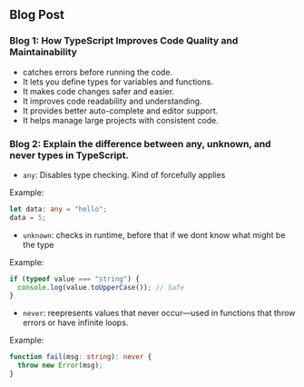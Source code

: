 ## Blog Post  

### Blog 1: How TypeScript Improves Code Quality and Maintainability  

- catches errors before running the code.
- It lets you define types for variables and functions.
- It makes code changes safer and easier.
- It improves code readability and understanding.
- It provides better auto-complete and editor support.
- It helps manage large projects with consistent code.

### Blog 2: Explain the difference between any, unknown, and never types in TypeScript.  

- `any`: Disables type checking. Kind of forcefully applies

Example:

```typescript
let data: any = "hello";
data = 5;
```

- `unknown`: checks in runtime, before that if we dont know what might be the type

Example:

```typescript
if (typeof value === "string") {
  console.log(value.toUpperCase()); // Safe
}
```

- `never`: reepresents values that never occur—used in functions that throw errors or have infinite loops.

Example:

```typescript
function fail(msg: string): never {
  throw new Error(msg);
}
```
 
 
 
